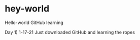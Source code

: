 # hey-world
Hello-world GitHub learning

Day 1) 1-17-21
Just downloaded GitHub and learning the ropes
